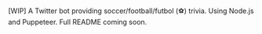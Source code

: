 [WIP] A Twitter bot providing soccer/football/futbol (⚽) trivia. Using Node.js and Puppeteer. Full README coming soon.
